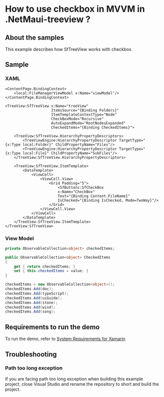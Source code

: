 # How to use checkbox in MVVM in .NetMaui-treeview ?

## About the samples

This example describes how SfTreeView works with checkbox. 

## Sample

### XAML
```xaml
<ContentPage.BindingContext>
    <local:FileManagerViewModel x:Name="viewModel"/>
</ContentPage.BindingContext>

<TreeView:SfTreeView x:Name="treeView"
                     ItemsSource="{Binding Folders}"
                     ItemTemplateContextType="Node"
                     CheckBoxMode="Recursive"
                     AutoExpandMode="RootNodesExpanded"
                     CheckedItems="{Binding CheckedItems}">
    
    <TreeView:SfTreeView.HierarchyPropertyDescriptors>
        <TreeViewEngine:HierarchyPropertyDescriptor TargetType="{x:Type local:Folder}" ChildPropertyName="Files"/>
        <TreeViewEngine:HierarchyPropertyDescriptor TargetType="{x:Type local:File}" ChildPropertyName="SubFiles"/>
    </TreeView:SfTreeView.HierarchyPropertyDescriptors>
    
    <TreeView:SfTreeView.ItemTemplate>
        <DataTemplate>
            <ViewCell>
                <ViewCell.View>
                    <Grid Padding="5">
                        <SfButtons:SfCheckBox 
                        x:Name="CheckBox"
                        Text="{Binding Content.FileName}"
                        IsChecked="{Binding IsChecked, Mode=TwoWay}"/>
                    </Grid>
                </ViewCell.View>
            </ViewCell>
        </DataTemplate>
    </TreeView:SfTreeView.ItemTemplate>
</TreeView:SfTreeView>
```

### View Model
```csharp
private ObservableCollection<object> checkedItems;

public ObservableCollection<object> CheckedItems
{
    get { return checkedItems; }
    set { this.checkedItems = value; }
}

checkedItems = new ObservableCollection<object>();
checkedItems.Add(doc);
checkedItems.Add(typeScript);
checkedItems.Add(uiGuide);
checkedItems.Add(stone);
checkedItems.Add(wind);
checkedItems.Add(song);
```

## Requirements to run the demo

To run the demo, refer to [System Requirements for Xamarin](https://help.syncfusion.com/xamarin/system-requirements)

## Troubleshooting
### Path too long exception
If you are facing path too long exception when building this example project, close Visual Studio and rename the repository to short and build the project.
